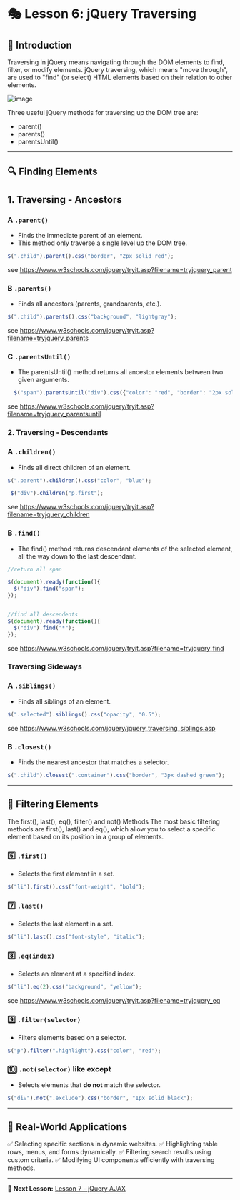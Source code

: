 # 🎭 Lesson 6: jQuery Traversing

## 📌 Introduction
Traversing in jQuery means navigating through the DOM elements to find, filter, or modify elements.
jQuery traversing, which means "move through", are used to "find" (or select) HTML elements based on their relation to other elements.

 ![image]( https://www.w3schools.com/jquery/img_travtree.png)

 Three useful jQuery methods for traversing up the DOM tree are:

  - parent()
  - parents()
  - parentsUntil()

---

## 🔍 Finding Elements
 ## 1. Traversing - Ancestors
 ### A `.parent()`
- Finds the immediate parent of an element.
- This method only traverse a single level up the DOM tree.
```javascript
$(".child").parent().css("border", "2px solid red");
```
see https://www.w3schools.com/jquery/tryit.asp?filename=tryjquery_parent

### B  `.parents()`
- Finds all ancestors (parents, grandparents, etc.).
  
```javascript
$(".child").parents().css("background", "lightgray");
```
see https://www.w3schools.com/jquery/tryit.asp?filename=tryjquery_parents

### C `.parentsUntil()`
- The parentsUntil() method returns all ancestor elements between two given arguments.
  
```javascript
  $("span").parentsUntil("div").css({"color": "red", "border": "2px solid red"});
```
see https://www.w3schools.com/jquery/tryit.asp?filename=tryjquery_parentsuntil


### 2. Traversing - Descendants

### A `.children()`
- Finds all direct children of an element.
```javascript
$(".parent").children().css("color", "blue");

 $("div").children("p.first");

```
see https://www.w3schools.com/jquery/tryit.asp?filename=tryjquery_children


### B `.find()`
- The find() method returns descendant elements of the selected element, all the way down to the last descendant.
```javascript
//return all span

$(document).ready(function(){
  $("div").find("span");
});


//find all descendents
$(document).ready(function(){
  $("div").find("*");
});

```
see https://www.w3schools.com/jquery/tryit.asp?filename=tryjquery_find

### Traversing Sideways 
### A `.siblings()`
- Finds all siblings of an element.
```javascript
$(".selected").siblings().css("opacity", "0.5");
```
see https://www.w3schools.com/jquery/jquery_traversing_siblings.asp

### B `.closest()`
- Finds the nearest ancestor that matches a selector.
```javascript
$(".child").closest(".container").css("border", "3px dashed green");
```

---

## 🎯 Filtering Elements
The first(), last(), eq(), filter() and not() Methods
The most basic filtering methods are first(), last() and eq(), which allow you to select a specific element based on its position in a group of elements.

### 6️⃣ `.first()`
- Selects the first element in a set.
```javascript
$("li").first().css("font-weight", "bold");
```

### 7️⃣ `.last()`
- Selects the last element in a set.
```javascript
$("li").last().css("font-style", "italic");
```

### 8️⃣ `.eq(index)`
- Selects an element at a specified index.
```javascript
$("li").eq(2).css("background", "yellow");
```
see https://www.w3schools.com/jquery/tryit.asp?filename=tryjquery_eq

### 9️⃣ `.filter(selector)`
- Filters elements based on a selector.
```javascript
$("p").filter(".highlight").css("color", "red");
```

### 🔟 `.not(selector)`  like except
- Selects elements that **do not** match the selector.
```javascript
$("div").not(".exclude").css("border", "1px solid black");
```

---

## 🌟 Real-World Applications
✅ Selecting specific sections in dynamic websites.
✅ Highlighting table rows, menus, and forms dynamically.
✅ Filtering search results using custom criteria.
✅ Modifying UI components efficiently with traversing methods.

---

📌 **Next Lesson:** [Lesson 7 - jQuery AJAX](./7_jQuery_AJAX.md)

